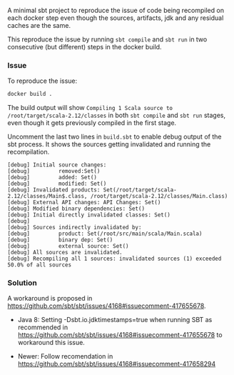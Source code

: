 A minimal sbt project to reproduce the issue of code being recompiled on each docker step
even though the sources, artifacts, jdk and any residual caches are the same.

This reproduce the issue by running `sbt compile` and `sbt run` in two consecutive (but different)
steps in the docker build. 

### Issue

To reproduce the issue:
```bash
docker build .
```

The build output will show `Compiling 1 Scala source to /root/target/scala-2.12/classes`
in both `sbt compile` and `sbt run` stages, even though it gets previously compiled
in the first stage.

Uncomment the last two lines in `build.sbt` to enable debug output of the sbt process.
It shows the sources getting invalidated and running the recompilation.

```
[debug] Initial source changes: 
[debug]         removed:Set()
[debug]         added: Set()
[debug]         modified: Set()
[debug] Invalidated products: Set(/root/target/scala-2.12/classes/Main$.class, /root/target/scala-2.12/classes/Main.class)
[debug] External API changes: API Changes: Set()
[debug] Modified binary dependencies: Set()
[debug] Initial directly invalidated classes: Set()
[debug] 
[debug] Sources indirectly invalidated by:
[debug]         product: Set(/root/src/main/scala/Main.scala)
[debug]         binary dep: Set()
[debug]         external source: Set()
[debug] All sources are invalidated.
[debug] Recompiling all 1 sources: invalidated sources (1) exceeded 50.0% of all sources
```

### Solution

A workaround is proposed in https://github.com/sbt/sbt/issues/4168#issuecomment-417655678.

- Java 8: Setting -Dsbt.io.jdktimestamps=true when running SBT as recommended in
https://github.com/sbt/sbt/issues/4168#issuecomment-417655678 to workaround this issue.

- Newer: Follow recomendation in https://github.com/sbt/sbt/issues/4168#issuecomment-417658294
